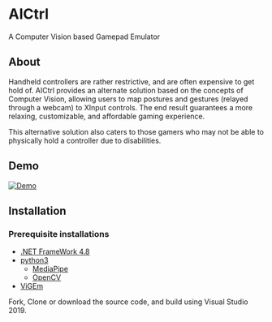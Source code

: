 # AICtrl
A Computer Vision based Gamepad Emulator


## About
Handheld controllers are rather restrictive, and are often expensive to get hold of. AICtrl provides an alternate solution based on the concepts of Computer Vision, allowing users to map postures and gestures (relayed through a webcam) to XInput controls. The end result guarantees a more relaxing, customizable, and affordable gaming experience.

This alternative solution also caters to those gamers who may not be able to physically hold a controller due to disabilities.

## Demo
[![Demo](https://img.youtube.com/vi/i96oSmNV2Bk/0.jpg)](https://youtu.be/i96oSmNV2Bk)

## Installation 

### Prerequisite installations
* [.NET FrameWork 4.8](https://dotnet.microsoft.com/en-us/download/dotnet-framework/net48)
* [python3](https://www.python.org/downloads/)
  * [MediaPipe](https://pypi.org/project/mediapipe/)
  * [OpenCV](https://pypi.org/project/opencv-python/)
* [ViGEm](https://github.com/ViGEm/ViGEmBus/releases)

Fork, Clone or download the source code, and build using Visual Studio 2019.

